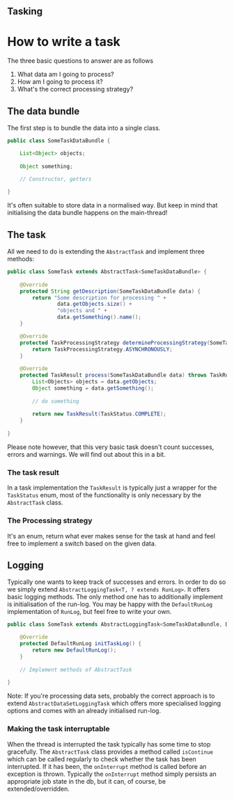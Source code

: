 Tasking
------------------
How to write a task
===================

The three basic questions to answer are as follows
<ol>
    <li>What data am I going to process?</li>
    <li>How am I going to process it?</li>
    <li>What's the correct processing strategy?</li>
</ol>

## The data bundle
The first step is to bundle the data into a single class.
```java
public class SomeTaskDataBundle {

    List<Object> objects;
    
    Object something;

    // Constructor, getters
    
}
```
It's often suitable to store data in a normalised way. But keep in mind
that initialising the data bundle happens on the main-thread!

## The task
All we need to do is extending the `AbstractTask` and implement three methods:

```java
public class SomeTask extends AbstractTask<SomeTaskDataBundle> {
    
    @Override
    protected String getDescription(SomeTaskDataBundle data) {
        return "Some description for processing " +
                data.getObjects.size() +
                "objects and " +
                data.getSomething().name();
    }

    @Override
    protected TaskProcessingStrategy determineProcessingStrategy(SomeTaskDataBundle data) {
        return TaskProcessingStrategy.ASYNCHRONOUSLY;
    }
    
    @Override
    protected TaskResult process(SomeTaskDataBundle data) throws TaskRunException {
        List<Objects> objects = data.getObjects;
        Object something = data.getSomething();
        
        // do something
        
        return new TaskResult(TaskStatus.COMPLETE);
    }
    
}
```

Please note however, that this very basic task doesn't count successes, errors and warnings.
We will find out about this in a bit.

### The task result
In a task implementation the `TaskResult` is typically just a wrapper
for the `TaskStatus` enum, most of the functionality is only necessary
by the `AbstractTask` class.

### The Processing strategy
It's an enum, return what ever makes sense for the task at hand
and feel free to implement a switch based on the given data.

## Logging
Typically one wants to keep track of successes and errors. In order to do so we simply
extend `AbstractLoggingTask<T, ? extends RunLog>`. It offers basic logging methods.
The only method one has to additionally implement is initialisation of the run-log.
You may be happy with the `DefaultRunLog` implementation of `RunLog`, but feel free
to write your own.
```java
public class SomeTask extends AbstractLoggingTask<SomeTaskDataBundle, DefaultRunLog> {

    @Override
    protected DefaultRunLog initTaskLog() {
        return new DefaultRunLog();
    }
    
    // Implement methods of AbstractTask
    
}
```
Note: If you're processing data sets, probably the correct approach is to extend
`AbstractDataSetLoggingTask` which offers more specialised logging options and
comes with an already initialised run-log.

### Making the task interruptable
When the thread is interrupted the task typically has some time to stop gracefully. The `AbstractTask`
class provides a method called `isContinue` which can be called regularly to check whether the task has
been interrupted. If it has been, the `onInterrupt` method is called before an exception is thrown.
Typically the `onInterrupt` method simply persists an appropriate job state in the db, but it can, of course,
be extended/overridden.